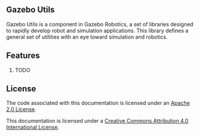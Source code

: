 ## Gazebo Utils

Gazebo Utils is a component in Gazebo Robotics, a set of
libraries designed to rapidly develop robot and simulation applications.
This library defines a general set of utilities with an eye toward simulation
and robotics.

## Features

  1. TODO

## License

The code associated with this documentation is licensed under an [Apache 2.0 License](https://www.apache.org/licenses/LICENSE-2.0).

This documentation is licensed under a [Creative Commons Attribution 4.0 International License](http://creativecommons.org/licenses/by/4.0/).
